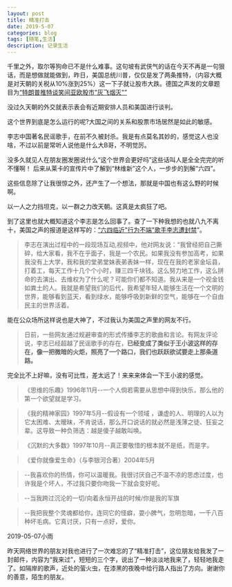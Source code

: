 ```yaml
---
layout: post
title: 精准打击
date: 2019-5-07
categories: blog
tags: [随笔,生活]
description: 记录生活
---
```



千里之外，取尔等狗命已不是什么难事。这句坡有武侠气的话在今天不再是一句狠话，而是想做就能做到，昨日，美国总统川普，仅仅是发了两条推特，（内容大概是对天朝的关税从10%涨到25%）这一下子就让股市大跌。德国之声发的文章题目为[“特朗普推特谈笑间亚欧股市"灰飞烟灭"”](https://p.dw.com/p/3HzsE)

没过久天朝的外交就表示表会有近期安排人员和美国进行谈判。

这个世界到底是怎么运行的呢?大国之间的关系和股票市场居然是如此的敏感。

李志中国著名民谣歌手，在前不久被封杀。我是有点莫名其妙的，感觉这人也没啥，不过以前是常听人说他是什么大B哥，不明觉厉。

没多久就见人在朋友圈发圈说什么“这个世界会更好吗”这些话叫人是全全完完的听不懂啊！ 后来从莱卡的宣传片中了解到“林维新”这个人，一步步的到解“六四”。

这些信息除了让我很惊之外，还产生了一个想法，那就是中国也有这么野的时候啊。

以一人之力挡坦克，以一群之力改天朝。这真是太疯狂了吧。

到了这里也就大概知道这个李志是怎么回事了。查了一下种我想的也就八九不离十，美国之声的报道是这样写的：[“六四临近"行为不端"歌手李志遭封禁](https://www.voachinese.com/a/chinese-pop-singer-banned/4875105.html)”。

>李志在演出过程中的一段现场互动,视频中，他对网友说：“我曾经把自己撕碎，给大家看，我不在乎面子，我是一个农民。如果我没有参加高考，如果我没有上大学，我和我的堂弟堂妹表弟表妹一样，现在在我的老家金坛县，打着工，每天工作十几个个小时，赚三四千块钱。这么努力地工作，这么拼命的去演出、去维权为了什么呢？可能你们都不知道。我从来是一个视金钱如粪土的人。我就是希望我们的后代，我希望年轻人能够生活在一个文明的世界，能够看到蓝天，看到绿水，能够呼吸到新鲜的空气，能够在一个自由民主的世界活着。

能在公众场所这样说也是大神了，不过我认为美国之声里的网友不行。

>日前，一些网友通过规避审查的形式传播李志的歌曲和言论。有网友评论说，李志已经超越了民谣歌手的存在，**已经变成了类似于王小波这样的存在，像一把微暗的火炬，照亮了一个路口，我们也跃跃欲试要走上那条道路。**

完全比不上好嘛，没有可比性，差太远了！来来来体会一下王小波的感觉。

>《思维的乐趣》1996年11月--一个人倘若需要从思想中得到快乐，那么他的第一个欲望就是学习。

>《我的精神家园》1997年5月--假设有一个领域 ，谦虚的人、明理的人以为它太困难、太暧昧，不肯说话，那么开口说话的就必然是浅薄之徒、狂妄之辈。这导致一种负筛选：越是傻子越敢叫唤。

>《沉默的大多数》1997年10月--真正要敬惜的根本就不是纸，而是字。

>《爱你就像爱生命》（与李银河合著）2004年5月

>--我喜欢你的热情，你可以温暖我。我很讨厌自己不温不凉的思虑过度，也许我是个坏人，不过我只要你吻我一下就会变好呢。

>--当我跨过沉沦的一切/向着永恒开战的时候/你是我的军旗

>--我把我整个灵魂都给你，连同它的怪癖，耍小脾气，忽明忽暗，一千八百种坏毛病。它真讨厌，只有一点好，爱你。

2019-05-07小雨

昨天网络世界的朋友对我也进行了一次难忘的了“精准打击”，这位朋友给我发了一封邮件，内容为“我来过”，短短的三个字，说出了一种淡淡地我来了，轻轻地我走了。如隔岸的歌声，近处的萤火虫，在漆黑的夜晚中给行路人指出了方向。谢谢你的善意，陌生的朋友。



